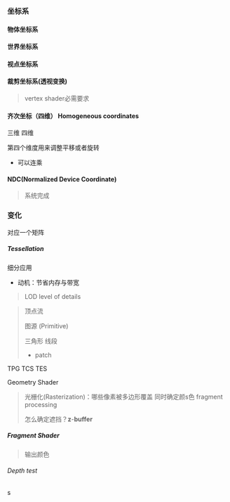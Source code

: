 

### 坐标系

#### 物体坐标系



#### 世界坐标系

#### 视点坐标系



#### 裁剪坐标系(透视变换)

> vertex shader必需要求



#### 齐次坐标（四维） Homogeneous coordinates

三维 四维

第四个维度用来调整平移或者旋转

+ 可以连乘



#### NDC(Normalized Device Coordinate)

> 系统完成



### 变化

对应一个矩阵



##### Tessellation

细分应用

+ 动机：节省内存与带宽 

> LOD level of details



> 顶点流 
>
> 图源 (Primitive)
>
> 三角形 线段
>
> + patch



TPG TCS TES



Geometry Shader



> 光栅化(Rasterization)：哪些像素被多边形覆盖 同时确定颜s色 fragment processing
>
> 怎么确定遮挡？**z**-**buffer**



##### Fragment Shader

> 输出颜色



###### Depth test







s